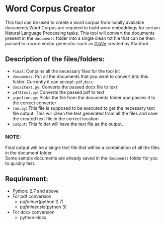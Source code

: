 # Word Corpus Creator

This tool can be used to create a word corpus from locally available documents.Word Corpus are required to build word embeddings for certain Natural Language Processing tasks.
This tool will convert the documents present in the `documents` folder into a single clean txt file that can be then passed to a word vector generator such as [GloVe](https://github.com/stanfordnlp/GloVe) created by Stanford.

## Description of the files/folders:
* `Final`: Contains all the necessary files for the tool kit
* `documents`: Put all the documents that you want to convert into this folder. Currently it can accept: `pdf`,`docx` 
* `docx2text.py`: Converts the passed docx file to text
* `pdf2text.py`: Converts the passed pdf to text
* `pipeline.py`: Picks the file from the documents folder and passes it to the correct converter
* `run.py`: This file is supposed to be executed to get the necessary text file output. This will clean the text generated from all the files and save the created text file in the correct location
* `output`: This folder will have the text file as the output. 

### NOTE: 
Final output will be a single text file that will be a combination of all the files in the document folder.  
Some sample documents are already saved in the `documents` folder for you to quickly test. 

## Requirement:
* Python: 2.7 and above
* For pdf conversion
    - *pdfminer*(python 2.7)
    - *pdfminer.six*(python 3)
* For docx conversion
    - python-docx
